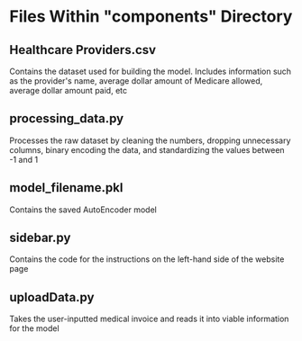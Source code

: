 # Files Within "components" Directory
## Healthcare Providers.csv
Contains the dataset used for building the model. Includes information such as the provider's name, average dollar amount of Medicare allowed, average dollar amount paid, etc

## processing_data.py
Processes the raw dataset by cleaning the numbers, dropping unnecessary columns, binary encoding the data, and standardizing the values between -1 and 1 

## model_filename.pkl
Contains the saved AutoEncoder model

## sidebar.py
Contains the code for the instructions on the left-hand side of the website page

## uploadData.py
Takes the user-inputted medical invoice and reads it into viable information for the model
